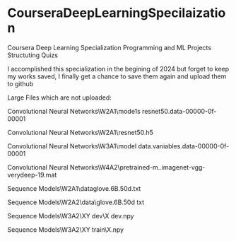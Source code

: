 # CourseraDeepLearningSpecilaization
Coursera Deep Learning Specialization Programming and ML Projects Structuting Quizs

I accomplished this specialization in the begining of 2024 but forget to keep my works saved, I finally get a chance to save them again and upload them to github 

Large Files which are not uploaded:

  Convolutional Neural Networks\W2A1\mode1s resnet50.data-00000-0f-00001

  Convolutional Neural Networks\W2A1\resnet50.h5

  Convolutional Neural Networks\W3A1\model data.vaniables.data-00000-0f-00001

  Convolutional Neural Networks\W4A2\pretrained-m..imagenet-vgg-verydeep-19.mat

  Sequence Models\W2A1\dataglove.6B.50d.txt

  Sequence Models\W2A2\data\glove.6B.50d txt

  Sequence Models\W3A2\XY dev\X dev.npy

  Sequence Models\W3A2\XY train\X.npy
